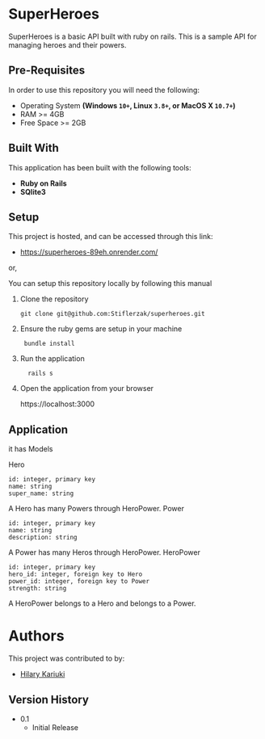 # SuperHeroes
SuperHeroes is a basic API built with ruby on rails. 
This is a sample API for managing heroes and their powers.

## Pre-Requisites
In order to use this repository you will need the following:

- Operating System **(Windows `10+`, Linux `3.8+`, or MacOS X `10.7+`)**
- RAM >= 4GB
- Free Space >= 2GB

## Built With
This application has been built with the following tools:

- **Ruby on Rails**
- **SQlite3**


## Setup
This project is hosted, and can be accessed through this link:      


- https://superheroes-89eh.onrender.com/
        

or,

You can setup this repository locally by following this manual

1. Clone the repository
    
       git clone git@github.com:Stiflerzak/superheroes.git
   
2. Ensure the ruby gems are setup in your machine
    
        bundle install
  
3. Run the application
   
         rails s
    
4. Open the application from your browser
    
   https://localhost:3000
   
   
## Application
it has Models

Hero

    id: integer, primary key
    name: string
    super_name: string

A Hero has many Powers through HeroPower.
Power

    id: integer, primary key
    name: string
    description: string

A Power has many Heros through HeroPower.
HeroPower

    id: integer, primary key
    hero_id: integer, foreign key to Hero
    power_id: integer, foreign key to Power
    strength: string

A HeroPower belongs to a Hero and belongs to a Power.

# Authors
This project was contributed to by:
- [Hilary Kariuki](https://github.com/Stiflerzak/)

## Version History

* 0.1
    * Initial Release